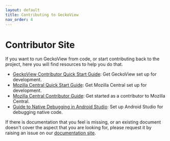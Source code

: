 ```yaml
---
layout: default
title: Contributing to GeckoView
nav_order: 4
---
```


# Contributor Site

If you want to run GeckoView from code, or start contributing back to the project, here you will find resources to help you do that.

- [GeckoView Contributor Quick Start Guide](geckoview-quick-start): Get GeckoView set up for development.
- [Mozilla Central Quick Start Guide](mc-quick-start):
Get Mozilla Central set up for development.
- [Mozilla Central Contributor Guide](contributing-to-mc):
Get started as a contributor to Mozilla Central.
- [Guide to Native Debugging in Android Studio](native-debugging):
Set up Android Studio for debugging native code.

If there is documentation that you feel is missing, or an existing document doesn't cover the aspect that you are looking for, please request it by raising an issue on our [documentation site](https://github.com/mozilla/geckoview/issues).